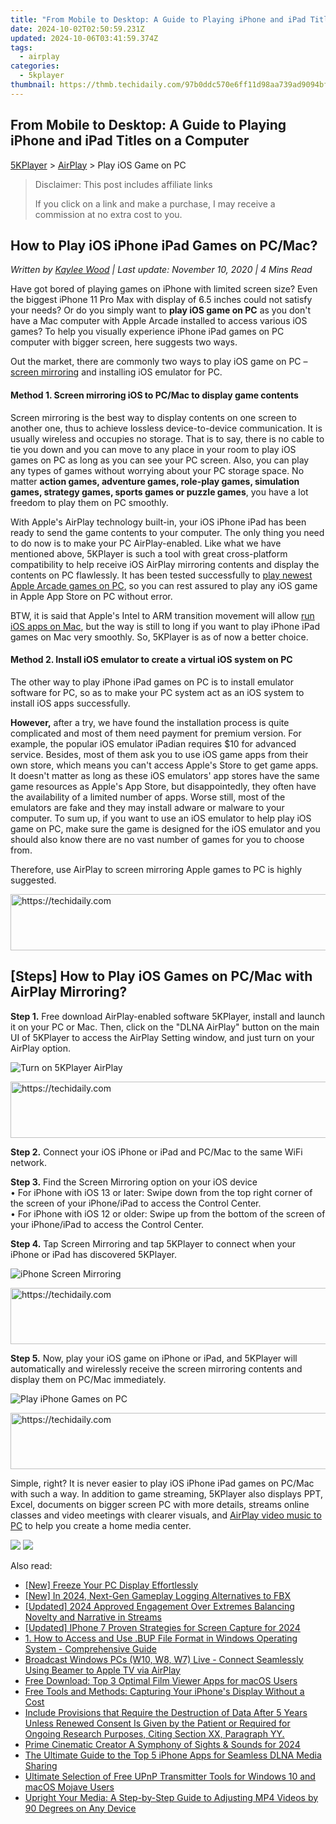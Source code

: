 ```yaml
---
title: "From Mobile to Desktop: A Guide to Playing iPhone and iPad Titles on a Computer"
date: 2024-10-02T02:50:59.231Z
updated: 2024-10-06T03:41:59.374Z
tags:
  - airplay
categories:
  - 5kplayer
thumbnail: https://thmb.techidaily.com/97b0ddc570e6ff11d98aa739ad9094bf8b6916f3ca7d54eab5f1d4007ba674c0.JPG
---
```


## From Mobile to Desktop: A Guide to Playing iPhone and iPad Titles on a Computer

[5KPlayer](https://tools.techidaily.com/5kplayer/products/) \> [AirPlay](https://tools.techidaily.com/5kplayer/airplay/) \> Play iOS Game on PC

>  Disclaimer: This post includes affiliate links
>
>  If you click on a link and make a purchase, I may receive a commission at no extra cost to you.
>

## How to Play iOS iPhone iPad Games on PC/Mac?

 _Written by [Kaylee Wood](https://www.quora.com/profile/Amanda-Hu-21) | Last update: November 10, 2020 | 4 Mins Read_

Have got bored of playing games on iPhone with limited screen size? Even the biggest iPhone 11 Pro Max with display of 6.5 inches could not satisfy your needs? Or do you simply want to **play iOS game on PC** as you don't have a Mac computer with Apple Arcade installed to access various iOS games? To help you visually experience iPhone iPad games on PC computer with bigger screen, here suggests two ways. 

Out the market, there are commonly two ways to play iOS game on PC – [screen mirroring](https://tools.techidaily.com/5kplayer/airplay/) and installing iOS emulator for PC. 

#### **Method 1\. Screen mirroring iOS to PC/Mac to display game contents**

Screen mirroring is the best way to display contents on one screen to another one, thus to achieve lossless device-to-device communication. It is usually wireless and occupies no storage. That is to say, there is no cable to tie you down and you can move to any place in your room to play iOS games on PC as long as you can see your PC screen. Also, you can play any types of games without worrying about your PC storage space. No matter **action games, adventure games, role-play games, simulation games, strategy games, sports games or puzzle games**, you have a lot freedom to play them on PC smoothly.

With Apple's AirPlay technology built-in, your iOS iPhone iPad has been ready to send the game contents to your computer. The only thing you need to do now is to make your PC AirPlay-enabled. Like what we have mentioned above, 5KPlayer is such a tool with great cross-platform compatibility to help receive iOS AirPlay mirroring contents and display the contents on PC flawlessly. It has been tested successfully to [play newest Apple Arcade games on PC](https://tools.techidaily.com/5kplayer/airplay/), so you can rest assured to play any iOS game in Apple App Store on PC without error. 

BTW, it is said that Apple's Intel to ARM transition movement will allow [run iOS apps on Mac](https://tools.techidaily.com/5kplayer/airplay/), but the way is still to long if you want to play iPhone iPad games on Mac very smoothly. So, 5KPlayer is as of now a better choice.

#### **Method 2\. Install iOS emulator to create a virtual iOS system on PC**

The other way to play iPhone iPad games on PC is to install emulator software for PC, so as to make your PC system act as an iOS system to install iOS apps successfully.

**However,** after a try, we have found the installation process is quite complicated and most of them need payment for premium version. For example, the popular iOS emulator iPadian requires $10 for advanced service. Besides, most of them ask you to use iOS game apps from their own store, which means you can't access Apple's Store to get game apps. It doesn't matter as long as these iOS emulators' app stores have the same game resources as Apple's App Store, but disappointedly, they often have the availability of a limited number of apps. Worse still, most of the emulators are fake and they may install adware or malware to your computer. To sum up, if you want to use an iOS emulator to help play iOS game on PC, make sure the game is designed for the iOS emulator and you should also know there are no vast number of games for you to choose from.

Therefore, use AirPlay to screen mirroring Apple games to PC is highly suggested.

<!-- affiliate ads begin -->
<a href="https://appsumo.8odi.net/c/5597632/2100533/7443" target="_top" id="2100533">
  <img src="//a.impactradius-go.com/display-ad/7443-2100533" border="0" alt="https://techidaily.com" width="728" height="90"/>
</a>
<img height="0" width="0" src="https://appsumo.8odi.net/i/5597632/2100533/7443" style="position:absolute;visibility:hidden;" border="0" />
<!-- affiliate ads end -->

## \[Steps\] How to Play iOS Games on PC/Mac with AirPlay Mirroring?

**Step 1.** Free download AirPlay-enabled software 5KPlayer, install and launch it on your PC or Mac. Then, click on the "DLNA AirPlay" button on the main UI of 5KPlayer to access the AirPlay Setting window, and just turn on your AirPlay option.

![Turn on 5KPlayer AirPlay](https://www.5kplayer.com/airplay/img/turn-on-airplay-5kplayer.jpg) 

<!-- affiliate ads begin -->
<a href="https://appsumo.8odi.net/c/5597632/2118305/7443" target="_top" id="2118305">
  <img src="//a.impactradius-go.com/display-ad/7443-2118305" border="0" alt="https://techidaily.com" width="728" height="90"/>
</a>
<img height="0" width="0" src="https://appsumo.8odi.net/i/5597632/2118305/7443" style="position:absolute;visibility:hidden;" border="0" />
<!-- affiliate ads end -->

**Step 2.** Connect your iOS iPhone or iPad and PC/Mac to the same WiFi network.

**Step 3.** Find the Screen Mirroring option on your iOS device  
 • For iPhone with iOS 13 or later: Swipe down from the top right corner of the screen of your iPhone/iPad to access the Control Center.  
 • For iPhone with iOS 12 or older: Swipe up from the bottom of the screen of your iPhone/iPad to access the Control Center.

**Step 4.** Tap Screen Mirroring and tap 5KPlayer to connect when your iPhone or iPad has discovered 5KPlayer.

![iPhone Screen Mirroring](https://www.5kplayer.com/airplay/img/iphone-screen-mirroring.jpg) 

<!-- affiliate ads begin -->
<a href="https://bluettiit.sjv.io/c/5597632/2148129/17093" target="_top" id="2148129">
  <img src="//a.impactradius-go.com/display-ad/17093-2148129" border="0" alt="https://techidaily.com" width="728" height="90"/>
</a>
<img height="0" width="0" src="https://bluettiit.sjv.io/i/5597632/2148129/17093" style="position:absolute;visibility:hidden;" border="0" />
<!-- affiliate ads end -->

**Step 5\.** Now, play your iOS game on iPhone or iPad, and 5KPlayer will automatically and wirelessly receive the screen mirroring contents and display them on PC/Mac immediately.

![Play iPhone Games on PC](https://www.5kplayer.com/airplay/img/play-ios-game-on-pc.jpg) 

<!-- affiliate ads begin -->
<a href="https://ephamedtechinc.pxf.io/c/5597632/2130531/26400" target="_top" id="2130531">
  <img src="//a.impactradius-go.com/display-ad/26400-2130531" border="0" alt="https://techidaily.com" width="728" height="90"/>
</a>
<img height="0" width="0" src="https://ephamedtechinc.pxf.io/i/5597632/2130531/26400" style="position:absolute;visibility:hidden;" border="0" />
<!-- affiliate ads end -->

Simple, right? It is never easier to play iOS iPhone iPad games on PC/Mac with such a way. In addition to game streaming, 5KPlayer also displays PPT, Excel, documents on bigger screen PC with more details, streams online classes and video meetings with clearer visuals, and [AirPlay video music to PC](https://tools.techidaily.com/5kplayer/airplay/) to help you create a home media center.

[![](https://www.5kplayer.com/airplay/../button/freedownwhitewin.png)](https://tools.techidaily.com/5kplayer/products/) [![](https://www.5kplayer.com/airplay/../button/freedownbackmac.png)](https://tools.techidaily.com/5kplayer/products/)

<ins class="adsbygoogle"
     style="display:block"
     data-ad-format="autorelaxed"
     data-ad-client="ca-pub-7571918770474297"
     data-ad-slot="1223367746"></ins>

<ins class="adsbygoogle"
     style="display:block"
     data-ad-client="ca-pub-7571918770474297"
     data-ad-slot="8358498916"
     data-ad-format="auto"
     data-full-width-responsive="true"></ins>

<span class="atpl-alsoreadstyle">Also read:</span>
<div><ul>
<li><a href="https://screen-mirroring-recording.techidaily.com/new-freeze-your-pc-display-effortlessly/"><u>[New] Freeze Your PC Display Effortlessly</u></a></li>
<li><a href="https://screen-activity-recording.techidaily.com/new-in-2024-next-gen-gameplay-logging-alternatives-to-fbx/"><u>[New] In 2024, Next-Gen Gameplay Logging Alternatives to FBX</u></a></li>
<li><a href="https://vp-tips.techidaily.com/updated-2024-approved-engagement-over-extremes-balancing-novelty-and-narrative-in-streams/"><u>[Updated] 2024 Approved Engagement Over Extremes Balancing Novelty and Narrative in Streams</u></a></li>
<li><a href="https://screen-sharing-recording.techidaily.com/updated-iphone-7-proven-strategies-for-screen-capture-for-2024/"><u>[Updated] IPhone 7 Proven Strategies for Screen Capture for 2024</u></a></li>
<li><a href="https://discover-dash.techidaily.com/1-how-to-access-and-use-bup-file-format-in-windows-operating-system-comprehensive-guide/"><u>1. How to Access and Use .BUP File Format in Windows Operating System - Comprehensive Guide</u></a></li>
<li><a href="https://media-tips.techidaily.com/broadcast-windows-pcs-w10-w8-w7-live-connect-seamlessly-using-beamer-to-apple-tv-via-airplay/"><u>Broadcast Windows PCs (W10, W8, W7) Live - Connect Seamlessly Using Beamer to Apple TV via AirPlay</u></a></li>
<li><a href="https://media-tips.techidaily.com/free-download-top-3-optimal-film-viewer-apps-for-macos-users/"><u>Free Download: Top 3 Optimal Film Viewer Apps for macOS Users</u></a></li>
<li><a href="https://media-tips.techidaily.com/free-tools-and-methods-capturing-your-iphones-display-without-a-cost/"><u>Free Tools and Methods: Capturing Your iPhone's Display Without a Cost</u></a></li>
<li><a href="https://media-tips.techidaily.com/include-provisions-that-require-the-destruction-of-data-after-5-years-unless-renewed-consent-is-given-by-the-patient-or-required-for-ongoing-research-purpos1/"><u>Include Provisions that Require the Destruction of Data After 5 Years Unless Renewed Consent Is Given by the Patient or Required for Ongoing Research Purposes, Citing Section XX, Paragraph YY.</u></a></li>
<li><a href="https://youtube-zero.techidaily.com/-cinematic-creator-a-symphony-of-sights-and-sounds-for-2024/"><u>Prime Cinematic Creator A Symphony of Sights & Sounds for 2024</u></a></li>
<li><a href="https://media-tips.techidaily.com/the-ultimate-guide-to-the-top-5-iphone-apps-for-seamless-dlna-media-sharing/"><u>The Ultimate Guide to the Top 5 iPhone Apps for Seamless DLNA Media Sharing</u></a></li>
<li><a href="https://media-tips.techidaily.com/ultimate-selection-of-free-upnp-transmitter-tools-for-windows-10-and-macos-mojave-users/"><u>Ultimate Selection of Free UPnP Transmitter Tools for Windows 10 and macOS Mojave Users</u></a></li>
<li><a href="https://some-knowledge.techidaily.com/upright-your-media-a-step-by-step-guide-to-adjusting-mp4-videos-by-90-degrees-on-any-device/"><u>Upright Your Media: A Step-by-Step Guide to Adjusting MP4 Videos by 90 Degrees on Any Device</u></a></li>
</ul></div>

